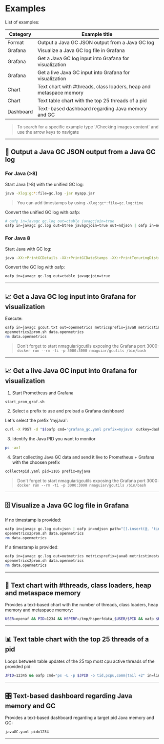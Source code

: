 # Examples

List of examples:

| Category | Example title |
|----------|---------------|
| Format | Output a Java GC JSON output from a Java GC log |
| Grafana | Visualize a Java GC log file in Grafana |
| Grafana | Get a Java GC log input into Grafana for visualization |
| Grafana | Get a live Java GC input into Grafana for visualization |
| Chart | Text chart with #threads, class loaders, heap and metaspace memory |
| Chart | Text table chart with the top 25 threads of a pid |
| Dashboard | Text-based dashboard regarding Java memory and GC |

> To search for a specific example type '/Checking images content<ENTER>' and use the arrow keys to navigate

---

## 📝 Output a Java GC JSON output from a Java GC log

### For Java (>8)

Start Java (>8) with the unified GC log:

```bash
java -Xlog:gc*:file=gc.log -jar myapp.jar 
```

> You can add timestamps by using ```-Xlog:gc*:file=gc.log:time```

Convert the unified GC log with oafp:

```bash
# oafp in=javagc gc.log out=ctable javagcjoin=true
oafp in=javagc gc.log out=btree javagcjoin=true out=ndjson | oafp in=ndjson ndjsonjoin=true out=ctable sql="select * where gcType <> 'none'"
```

### For Java 8

Start Java with GC log:

```bash
java -XX:+PrintGCDetails -XX:+PrintGCDateStamps -XX:+PrintTenuringDistribution -XX:+PrintHeapAtGC -Xloggc:gc.log -jar myapp.jar
```

Convert the GC log with oafp:

```bash
oafp in=javagc gc.log out=ctable javagcjoin=true
```

---

## 📈 Get a Java GC log input into Grafana for visualization 

Execute:

```bash
oafp in=javagc gcout.txt out=openmetrics metricsprefix=java8 metricstimestamp=timestamp path="[]" | sed '/^$/d' > data.openmetrics
openmetrics2prom.sh data.openmetrics
rm data.openmetrics
```

> Don't forget to start nmaguiar/gcutils exposing the Grafana port 3000: ```docker run --rm -ti -p 3000:3000 nmaguiar/gcutils /bin/bash```

---

## 📈 Get a live Java GC input into Grafana for visualization 

1. Start Prometheus and Grafana

```bash
start_prom_graf.sh
```

2. Select a prefix to use and preload a Grafana dashboard

Let's select the prefix 'myjava':

```bash
curl -X POST -d "$(oafp cmd='grafana_gc.yaml prefix=myjava' outkey=dashboard out=json)" -H "Content-Type: application/json" http://localhost:3000/api/dashboards/db
```

3. Identify the Java PID you want to monitor

```bash
ps -axf
```

4. Start collecting Java GC data and send it live to Prometheus + Grafana with the choosen prefix

```bash
collect4pid.yaml pid=1105 prefix=myjava
```

> Don't forget to start nmaguiar/gcutils exposing the Grafana port 3000: ```docker run --rm -ti -p 3000:3000 nmaguiar/gcutils /bin/bash```

---

## 🗄️ Visualize a Java GC log file in Grafana

If no timestamp is provided:

```bash
oafp in=javagc gc.log out=json | oafp in=ndjson path="[].insert(@, 'timestamp', to_date(now(mul(sinceStart,\`-1000\`))))" out=openmetrics metricstimestamp=timestamp metricsprefix=java > data.openmetrics
openmetrics2prom.sh data.openmetrics
rm data.openmetrics
```

If a timestamp is provided:

```bash
oafp in=javagc gc.log out=outmetrics metricsprefix=java8 metricstimestamp=timestamp > data.openmetrics
openmetrics2prom.sh data.openmetrics
rm data.openmetrics
```

---

## 📝 Text chart with #threads, class loaders, heap and metaspace memory

Provides a text-based chart with the number of threads, class loaders, heap memory and metaspace memory:

```bash
USER=openaf && PID=1234 && HSPERF=/tmp/hsperfdata_$USER/$PID && oafp $HSPERF in=hsperf path=java out=grid grid="[[(title:Threads,type:chart,obj:'int threads.live:green:live threads.livePeak:red:peak threads.daemon:blue:daemon -min:0')|(title:Class Loaders,type:chart,obj:'int cls.loadedClasses:blue:loaded cls.unloadedClasses:red:unloaded')]|[(title:Heap,type:chart,obj:'bytes __mem.total:red:total __mem.used:blue:used -min:0')|(title:Metaspace,type:chart,obj:'bytes __mem.metaTotal:blue:total __mem.metaUsed:green:used -min:0')]]" loop=1
```

---

## 📊 Text table chart with the top 25 threads of a pid

Loops betweeh table updates of the 25 top most cpu active threads of the provided pid:

```bash
JPID=12345 && oafp cmd="ps -L -p $JPID -o tid,pcpu,comm|tail +2" in=lines linesjoin=true path="[].split_re(@,'\s+').{tid:[0],thread:join(' ',[2:]),cpu:to_number(nvl([1],\`-1\`)),cpuPerc:progress(nvl(to_number([1]),\`0\`), \`100\`, \`0\`, \`50\`, __, __)}" sql='select * order by cpu desc limit 25' out=ctable loop=1 loopcls=true
```

---

## 🎛️ Text-based dashboard regarding Java memory and GC

Provides a text-based dashboard regarding a target pid Java memory and GC:

```bash
javaGC.yaml pid=1234
```

---